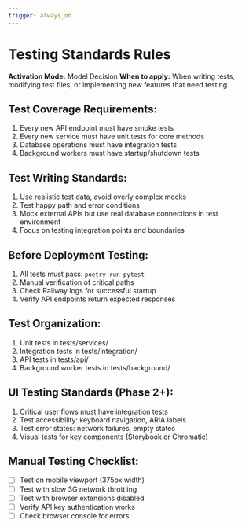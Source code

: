 ```yaml
---
trigger: always_on
---
```


# Testing Standards Rules

**Activation Mode:** Model Decision
**When to apply:** When writing tests, modifying test files, or implementing new features that need testing

## Test Coverage Requirements:
1. Every new API endpoint must have smoke tests
2. Every new service must have unit tests for core methods
3. Database operations must have integration tests
4. Background workers must have startup/shutdown tests

## Test Writing Standards:
1. Use realistic test data, avoid overly complex mocks
2. Test happy path and error conditions
3. Mock external APIs but use real database connections in test environment
4. Focus on testing integration points and boundaries

## Before Deployment Testing:
1. All tests must pass: `poetry run pytest`
2. Manual verification of critical paths
3. Check Railway logs for successful startup
4. Verify API endpoints return expected responses

## Test Organization:
1. Unit tests in tests/services/
2. Integration tests in tests/integration/
3. API tests in tests/api/
4. Background worker tests in tests/background/

## UI Testing Standards (Phase 2+):
1. Critical user flows must have integration tests
2. Test accessibility: keyboard navigation, ARIA labels
3. Test error states: network failures, empty states
4. Visual tests for key components (Storybook or Chromatic)

## Manual Testing Checklist:
- [ ] Test on mobile viewport (375px width)
- [ ] Test with slow 3G network throttling
- [ ] Test with browser extensions disabled
- [ ] Verify API key authentication works
- [ ] Check browser console for errors